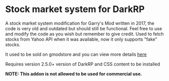 # Stock market system for DarkRP
A stock market system modification for Garry's Mod written in 2017, the code is very old and outdated but should still be functional. Feel free to use and modify the code as you wish but remember to give credit. Used to fetch stocks from Yahoo API when it was available, now it only supports "fake" stocks.

It used to be sold on gmodstore and you can view more details [here](https://www.gmodstore.com/market/view/4058)

Requires version 2.5.0+ version of DarkRP and CSS content to be installed

**NOTE: This addon is not allowed to be used for commercial use.**
